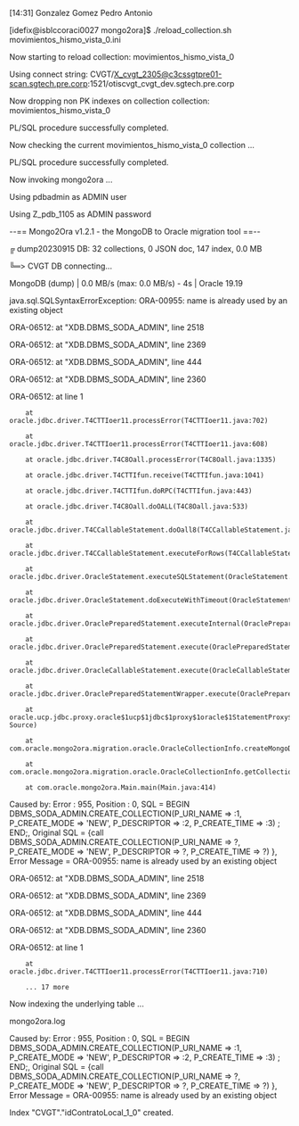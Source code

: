 [14:31] Gonzalez Gomez Pedro Antonio

[idefix@isblccoraci0027 mongo2ora]$ ./reload_collection.sh movimientos_hismo_vista_0.ini 

Now starting to reload collection: movimientos_hismo_vista_0

Using connect string: CVGT/X_cvgt_2305@c3cssgtpre01-scan.sgtech.pre.corp:1521/otiscvgt_cvgt_dev.sgtech.pre.corp

Now dropping non PK indexes on collection collection: movimientos_hismo_vista_0

 

 

PL/SQL procedure successfully completed.

 

Now checking the current movimientos_hismo_vista_0 collection ...

 

 

PL/SQL procedure successfully completed.

 

Now invoking mongo2ora ...

Using pdbadmin as ADMIN user

Using Z_pdb_1105 as ADMIN password

--== Mongo2Ora v1.2.1 - the MongoDB to Oracle migration tool ==--

╔ dump20230915 DB: 32 collections, 0 JSON doc, 147 index, 0.0 MB

╚═> CVGT DB connecting...

MongoDB (dump) |         0.0 MB/s (max: 0.0 MB/s) - 4s            | Oracle 19.19

java.sql.SQLSyntaxErrorException: ORA-00955: name is already used by an existing object

ORA-06512: at "XDB.DBMS_SODA_ADMIN", line 2518

ORA-06512: at "XDB.DBMS_SODA_ADMIN", line 2369

ORA-06512: at "XDB.DBMS_SODA_ADMIN", line 444

ORA-06512: at "XDB.DBMS_SODA_ADMIN", line 2360

ORA-06512: at line 1

 

        at oracle.jdbc.driver.T4CTTIoer11.processError(T4CTTIoer11.java:702)

        at oracle.jdbc.driver.T4CTTIoer11.processError(T4CTTIoer11.java:608)

        at oracle.jdbc.driver.T4C8Oall.processError(T4C8Oall.java:1335)

        at oracle.jdbc.driver.T4CTTIfun.receive(T4CTTIfun.java:1041)

        at oracle.jdbc.driver.T4CTTIfun.doRPC(T4CTTIfun.java:443)

        at oracle.jdbc.driver.T4C8Oall.doOALL(T4C8Oall.java:533)

        at oracle.jdbc.driver.T4CCallableStatement.doOall8(T4CCallableStatement.java:216)

        at oracle.jdbc.driver.T4CCallableStatement.executeForRows(T4CCallableStatement.java:1346)

        at oracle.jdbc.driver.OracleStatement.executeSQLStatement(OracleStatement.java:1877)

        at oracle.jdbc.driver.OracleStatement.doExecuteWithTimeout(OracleStatement.java:1520)

        at oracle.jdbc.driver.OraclePreparedStatement.executeInternal(OraclePreparedStatement.java:3751)

        at oracle.jdbc.driver.OraclePreparedStatement.execute(OraclePreparedStatement.java:4180)

        at oracle.jdbc.driver.OracleCallableStatement.execute(OracleCallableStatement.java:4203)

        at oracle.jdbc.driver.OraclePreparedStatementWrapper.execute(OraclePreparedStatementWrapper.java:1015)

        at oracle.ucp.jdbc.proxy.oracle$1ucp$1jdbc$1proxy$1oracle$1StatementProxy$2oracle$1jdbc$1internal$1OracleCallableStatement$$$Proxy.execute(Unknown Source)

        at com.oracle.mongo2ora.migration.oracle.OracleCollectionInfo.createMongoDBAPICompatibleCollection(OracleCollectionInfo.java:319)

        at com.oracle.mongo2ora.migration.oracle.OracleCollectionInfo.getCollectionInfoAndPrepareIt(OracleCollectionInfo.java:81)

        at com.oracle.mongo2ora.Main.main(Main.java:414)

Caused by: Error : 955, Position : 0, SQL = BEGIN DBMS_SODA_ADMIN.CREATE_COLLECTION(P_URI_NAME => :1, P_CREATE_MODE => 'NEW', P_DESCRIPTOR => :2, P_CREATE_TIME => :3) ; END;, Original SQL = {call DBMS_SODA_ADMIN.CREATE_COLLECTION(P_URI_NAME => ?, P_CREATE_MODE => 'NEW', P_DESCRIPTOR => ?, P_CREATE_TIME => ?) }, Error Message = ORA-00955: name is already used by an existing object

ORA-06512: at "XDB.DBMS_SODA_ADMIN", line 2518

ORA-06512: at "XDB.DBMS_SODA_ADMIN", line 2369

ORA-06512: at "XDB.DBMS_SODA_ADMIN", line 444

ORA-06512: at "XDB.DBMS_SODA_ADMIN", line 2360

ORA-06512: at line 1

 

        at oracle.jdbc.driver.T4CTTIoer11.processError(T4CTTIoer11.java:710)

        ... 17 more

Now indexing the underlying table ...








mongo2ora.log

Caused by: Error : 955, Position : 0, SQL = BEGIN DBMS_SODA_ADMIN.CREATE_COLLECTION(P_URI_NAME => :1, P_CREATE_MODE => 'NEW', P_DESCRIPTOR => :2, P_CREATE_TIME => :3) ; END;, Original SQL = {call DBMS_SODA_ADMIN.CREATE_COLLECTION(P_URI_NAME => ?, P_CREATE_MODE => 'NEW', P_DESCRIPTOR => ?, P_CREATE_TIME => ?) }, Error Message = ORA-00955: name is already used by an existing object

 

 

Index "CVGT"."idContratoLocal_1_0" created.

 
